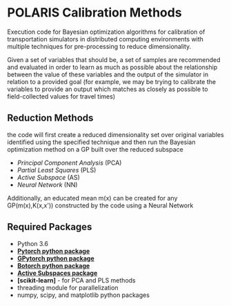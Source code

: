 POLARIS Calibration Methods
===========
Execution code for Bayesian optimization algorithms for calibration of transportation simulators in distributed computing environments with multiple techniques for pre-processing to reduce dimensionality.

Given a set of variables that should be, a set of samples are recommended and evaluated in order to learn as much as possible about the relationship between the value of these variables and the output of the simulator in relation to a provided goal (for example, we may be trying to calibrate the variables to provide an output which matches as closely as possible to field-collected values for travel times)

Reduction Methods 
-----------------
the code will first create a reduced dimensionality set over original variables identified using the specified technique and then run the Bayesian optimization method on a GP built over the reduced subspace

* *Principal Component Analysis* (PCA)
* *Partial Least Squares* (PLS)
* *Active Subspace* (AS)
* *Neural Network* (NN)

Additionally, an educated mean m(x) can be created for any GP(m(x),K(x,x')) constructed by the code using a Neural Network


Required Packages
-----------------
* Python 3.6
* **[Pytorch python package](https://pytorch.org/)**
* **[GPytorch python package](https://gpytorch.ai/)**
* **[Botorch python package](https://botorch.org/)**
* **[Active Subspaces package](http://activesubspaces.org/)**
* **[scikit-learn]** - for PCA and PLS methods
* threading module for parallelization
* numpy, scipy, and matplotlib python packages

